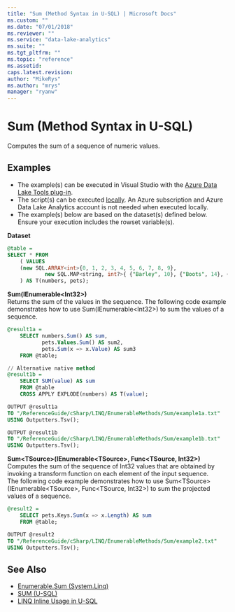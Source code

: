 ```yaml
---
title: "Sum (Method Syntax in U-SQL) | Microsoft Docs"
ms.custom: ""
ms.date: "07/01/2018"
ms.reviewer: ""
ms.service: "data-lake-analytics"
ms.suite: ""
ms.tgt_pltfrm: ""
ms.topic: "reference"
ms.assetid: 
caps.latest.revision: 
author: "MikeRys"
ms.author: "mrys"
manager: "ryanw"
---
```


# Sum (Method Syntax in U-SQL)
Computes the sum of a sequence of numeric values.

## Examples
- The example(s) can be executed in Visual Studio with the [Azure Data Lake Tools plug-in](https://www.microsoft.com/download/details.aspx?id=49504).  
- The script(s) can be executed [locally](https://docs.microsoft.com/azure/data-lake-analytics/data-lake-analytics-data-lake-tools-local-run).  An Azure subscription and Azure Data Lake Analytics account is not needed when executed locally.
- The example(s) below are based on the dataset(s) defined below.  Ensure your execution includes the rowset variable(s). 

**Dataset**  
```sql
@table = 
SELECT * FROM 
    ( VALUES
    (new SQL.ARRAY<int>{0, 1, 2, 3, 4, 5, 6, 7, 8, 9}, 
            new SQL.MAP<string, int?>{ {"Barley", 10}, {"Boots", 14}, {"Whiskers", 6} })
    ) AS T(numbers, pets);
```


**Sum(IEnumerable\<Int32>)**   
Returns the sum of the values in the sequence.
The following code example demonstrates how to use Sum(IEnumerable\<Int32>) to sum the values of a sequence.
```sql
@result1a =
    SELECT numbers.Sum() AS sum,
           pets.Values.Sum() AS sum2,
           pets.Sum(x => x.Value) AS sum3
    FROM @table;

// Alternative native method
@result1b =
    SELECT SUM(value) AS sum
    FROM @table
    CROSS APPLY EXPLODE(numbers) AS T(value);

OUTPUT @result1a
TO "/ReferenceGuide/cSharp/LINQ/EnumerableMethods/Sum/example1a.txt"
USING Outputters.Tsv();

OUTPUT @result1b
TO "/ReferenceGuide/cSharp/LINQ/EnumerableMethods/Sum/example1b.txt"
USING Outputters.Tsv();
```

**Sum\<TSource>(IEnumerable\<TSource>, Func<TSource, Int32>)**  
Computes the sum of the sequence of Int32 values that are obtained by invoking a transform function on each element of the input sequence.  
The following code example demonstrates how to use Sum\<TSource>(IEnumerable\<TSource>, Func<TSource, Int32>) to sum the projected values of a sequence.
```sql
@result2 =
    SELECT pets.Keys.Sum(x => x.Length) AS sum
    FROM @table;

OUTPUT @result2
TO "/ReferenceGuide/cSharp/LINQ/EnumerableMethods/Sum/example2.txt"
USING Outputters.Tsv();
```

## See Also
* [Enumerable.Sum (System.Linq)](https://docs.microsoft.com/dotnet/api/system.linq.enumerable.sum)
* [SUM (U-SQL)](sum-u-sql.md)
* [LINQ Inline Usage in U-SQL](linq-inline-usage-in-u-sql.md)
